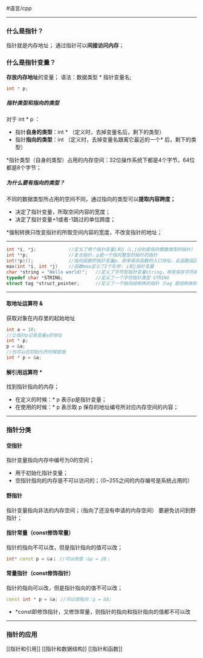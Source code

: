 #语言/cpp
***
### 什么是指针？
指针就是内存地址；
通过指针可以**间接访问内存**；

### 什么是指针变量？
**存放内存地址**的变量；
语法：数据类型 * 指针变量名;
```cpp
int * p;
```

##### 指针类型和指向的类型
对于 int * p ：
-   指针**自身的类型**：int * （定义时，去掉变量名后，剩下的类型）
-   指针**指向的类型**：int （定义时，去掉变量名跟离它最近的一个* 后，剩下的类型）

*指针类型（自身的类型）占用的内存空间：32位操作系统下都是4个字节，64位都是8个字节；

##### 为什么要有指向的类型？
不同的数据类型所占用的空间不同，通过指向的类型可以**提取内容跨度；**
-   决定了指针变量，所取空间内容的宽度；
-   决定了指针变量+1或者-1跳过的单位跨度；

*强制转换只改变指针的所取空间内容的宽度，不改变指针的地址；
***
```cpp
int *i, *j;            //定义了两个指针变量i和j（i,j分别是指向整数类型的指针） 
int **p;               //复合指针，p是一个指向整型的指针的指针 
int(*p)();             //指向函数的指针变量p，用来保存函数的入口地址，此函数返回整形值 
max(int *i, int *j)    //函数max定义了2个形参: i和j指针变量 
char *string = "Hello world!";   //定义了字符型指针变量string，用来保存字符串常量的首地址 
typedef char *STRING;            //定义了一个字符指针类型 STRING 
struct tag *struct_pointer;      //定义了一个指向结构体的指针（tag 是结构体标签）
```
***
#### 取地址运算符 &
获取对象在内存里的起始地址
```cpp
int a = 10; 
//让指针p记录变量a的地址 
int * p; 
p = &a; 
//也可以在初始化的时候赋值 
int * p = &a;
```

#### 解引用运算符 *
找到指针指向的内存；
-   在定义的时候：* p 表示p是指针变量；
-   在使用的时候：* p 表示取 p 保存的地址编号所对应内存空间的内容；
***
### 指针分类

#### 空指针
指针变量指向内存中编号为0的空间；
-   用于初始化指针变量；
-   空指针指向的内存是不可以访问的；（0~255之间的内存编号是系统占用的）

#### 野指针
指针变量指向非法的内存空间；（指向了还没有申请的内存空间）
要避免访问到野指针；

#### 指针常量（const修饰常量）
指针的指向不可以改，但是指针指向的值可以改；
```cpp
int* const p = &a； //可以改值：&p = 20；
```

#### 常量指针（const修饰指针）
指针的指向可以改，但是指针指向的值不可以改；
```cpp
const int * p = &a; //可以改指向：p = &b;
```

* *const即修饰指针，又修饰常量，则指针的指向和指针指向的值都不可以改
***

### 指针的应用
[[指针和引用]]
[[指针和数据结构]]
[[指针和函数]]


